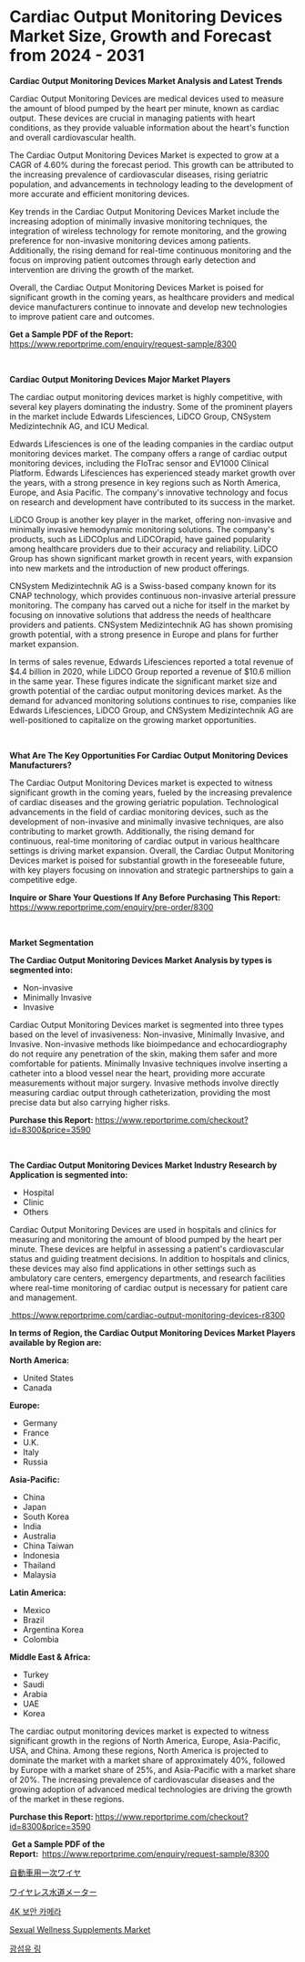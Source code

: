 <p><h1>Cardiac Output Monitoring Devices Market Size, Growth and Forecast from 2024 - 2031</h1></p><p><strong>Cardiac Output Monitoring Devices Market Analysis and Latest Trends</strong></p>
<p><p>Cardiac Output Monitoring Devices are medical devices used to measure the amount of blood pumped by the heart per minute, known as cardiac output. These devices are crucial in managing patients with heart conditions, as they provide valuable information about the heart's function and overall cardiovascular health.</p><p>The Cardiac Output Monitoring Devices Market is expected to grow at a CAGR of 4.60% during the forecast period. This growth can be attributed to the increasing prevalence of cardiovascular diseases, rising geriatric population, and advancements in technology leading to the development of more accurate and efficient monitoring devices.</p><p>Key trends in the Cardiac Output Monitoring Devices Market include the increasing adoption of minimally invasive monitoring techniques, the integration of wireless technology for remote monitoring, and the growing preference for non-invasive monitoring devices among patients. Additionally, the rising demand for real-time continuous monitoring and the focus on improving patient outcomes through early detection and intervention are driving the growth of the market.</p><p>Overall, the Cardiac Output Monitoring Devices Market is poised for significant growth in the coming years, as healthcare providers and medical device manufacturers continue to innovate and develop new technologies to improve patient care and outcomes.</p></p>
<p><strong>Get a Sample PDF of the Report:&nbsp;</strong> <a href="https://www.reportprime.com/enquiry/request-sample/8300">https://www.reportprime.com/enquiry/request-sample/8300</a></p>
<p>&nbsp;</p>
<p><strong>Cardiac Output Monitoring Devices Major Market Players</strong></p>
<p><p>The cardiac output monitoring devices market is highly competitive, with several key players dominating the industry. Some of the prominent players in the market include Edwards Lifesciences, LiDCO Group, CNSystem Medizintechnik AG, and ICU Medical.</p><p>Edwards Lifesciences is one of the leading companies in the cardiac output monitoring devices market. The company offers a range of cardiac output monitoring devices, including the FloTrac sensor and EV1000 Clinical Platform. Edwards Lifesciences has experienced steady market growth over the years, with a strong presence in key regions such as North America, Europe, and Asia Pacific. The company's innovative technology and focus on research and development have contributed to its success in the market.</p><p>LiDCO Group is another key player in the market, offering non-invasive and minimally invasive hemodynamic monitoring solutions. The company's products, such as LiDCOplus and LiDCOrapid, have gained popularity among healthcare providers due to their accuracy and reliability. LiDCO Group has shown significant market growth in recent years, with expansion into new markets and the introduction of new product offerings.</p><p>CNSystem Medizintechnik AG is a Swiss-based company known for its CNAP technology, which provides continuous non-invasive arterial pressure monitoring. The company has carved out a niche for itself in the market by focusing on innovative solutions that address the needs of healthcare providers and patients. CNSystem Medizintechnik AG has shown promising growth potential, with a strong presence in Europe and plans for further market expansion.</p><p>In terms of sales revenue, Edwards Lifesciences reported a total revenue of $4.4 billion in 2020, while LiDCO Group reported a revenue of $10.6 million in the same year. These figures indicate the significant market size and growth potential of the cardiac output monitoring devices market. As the demand for advanced monitoring solutions continues to rise, companies like Edwards Lifesciences, LiDCO Group, and CNSystem Medizintechnik AG are well-positioned to capitalize on the growing market opportunities.</p></p>
<p>&nbsp;</p>
<p><strong>What Are The Key Opportunities For Cardiac Output Monitoring Devices Manufacturers?</strong></p>
<p><p>The Cardiac Output Monitoring Devices market is expected to witness significant growth in the coming years, fueled by the increasing prevalence of cardiac diseases and the growing geriatric population. Technological advancements in the field of cardiac monitoring devices, such as the development of non-invasive and minimally invasive techniques, are also contributing to market growth. Additionally, the rising demand for continuous, real-time monitoring of cardiac output in various healthcare settings is driving market expansion. Overall, the Cardiac Output Monitoring Devices market is poised for substantial growth in the foreseeable future, with key players focusing on innovation and strategic partnerships to gain a competitive edge.</p></p>
<p><strong>Inquire or Share Your Questions If Any Before Purchasing This Report:</strong> <a href="https://www.reportprime.com/enquiry/pre-order/8300">https://www.reportprime.com/enquiry/pre-order/8300</a></p>
<p>&nbsp;</p>
<p><strong>Market Segmentation</strong></p>
<p><strong>The Cardiac Output Monitoring Devices Market Analysis by types is segmented into:</strong></p>
<p><ul><li>Non-invasive</li><li>Minimally Invasive</li><li>Invasive</li></ul></p>
<p><p>Cardiac Output Monitoring Devices market is segmented into three types based on the level of invasiveness: Non-invasive, Minimally Invasive, and Invasive. Non-invasive methods like bioimpedance and echocardiography do not require any penetration of the skin, making them safer and more comfortable for patients. Minimally Invasive techniques involve inserting a catheter into a blood vessel near the heart, providing more accurate measurements without major surgery. Invasive methods involve directly measuring cardiac output through catheterization, providing the most precise data but also carrying higher risks.</p></p>
<p><strong>Purchase this Report:&nbsp;</strong><a href="https://www.reportprime.com/checkout?id=8300&price=3590">https://www.reportprime.com/checkout?id=8300&price=3590</a></p>
<p>&nbsp;</p>
<p><strong>The Cardiac Output Monitoring Devices Market Industry Research by Application is segmented into:</strong></p>
<p><ul><li>Hospital</li><li>Clinic</li><li>Others</li></ul></p>
<p><p>Cardiac Output Monitoring Devices are used in hospitals and clinics for measuring and monitoring the amount of blood pumped by the heart per minute. These devices are helpful in assessing a patient's cardiovascular status and guiding treatment decisions. In addition to hospitals and clinics, these devices may also find applications in other settings such as ambulatory care centers, emergency departments, and research facilities where real-time monitoring of cardiac output is necessary for patient care and management.</p></p>
<p><a href="https://www.reportprime.com/cardiac-output-monitoring-devices-r8300">&nbsp;https://www.reportprime.com/cardiac-output-monitoring-devices-r8300</a></p>
<p><strong>In terms of Region, the Cardiac Output Monitoring Devices Market Players available by Region are:</strong></p>
<p>
    <p> <strong> North America: </strong>
        <ul>
            <li>United States</li>
            <li>Canada</li>
        </ul>
        </p> 
    <p> <strong> Europe: </strong>
        <ul>
            <li>Germany</li>
            <li>France</li>
            <li>U.K.</li>
            <li>Italy</li>
            <li>Russia</li>
        </ul>
        </p> 
    <p> <strong> Asia-Pacific: </strong>
        <ul>
            <li>China</li>
            <li>Japan</li>
            <li>South Korea</li>
            <li>India</li>
            <li>Australia</li>
            <li>China Taiwan</li>
            <li>Indonesia</li>
            <li>Thailand</li>
            <li>Malaysia</li>
        </ul>
        </p> 
    <p> <strong> Latin America: </strong>
        <ul>
            <li>Mexico</li>
            <li>Brazil</li>
            <li>Argentina Korea</li>
            <li>Colombia</li>
        </ul>
        </p> 
    <p> <strong> Middle East & Africa: </strong>
        <ul>
            <li>Turkey</li>
            <li>Saudi</li>
            <li>Arabia</li>
            <li>UAE</li>
            <li>Korea</li>
        </ul>
    </p>
    </p>
<p><p>The cardiac output monitoring devices market is expected to witness significant growth in the regions of North America, Europe, Asia-Pacific, USA, and China. Among these regions, North America is projected to dominate the market with a market share of approximately 40%, followed by Europe with a market share of 25%, and Asia-Pacific with a market share of 20%. The increasing prevalence of cardiovascular diseases and the growing adoption of advanced medical technologies are driving the growth of the market in these regions.</p></p>
<p><strong>Purchase this Report: </strong><a href="https://www.reportprime.com/checkout?id=8300&price=3590">https://www.reportprime.com/checkout?id=8300&price=3590</a></p>
<p>&nbsp;<strong>Get a Sample PDF of the Report:&nbsp;&nbsp;</strong><a href="https://www.reportprime.com/enquiry/request-sample/8300">https://www.reportprime.com/enquiry/request-sample/8300</a></p>
<p><strong></strong></p>
<p><p><a href="https://github.com/adcxff01450218/Market-Research-Report-List-2/blob/main/669795377197.md">自動車用一次ワイヤ</a></p><p><a href="https://github.com/ReyesKohler20231/Market-Research-Report-List-1/blob/main/290119477198.md">ワイヤレス水道メーター</a></p><p><a href="https://github.com/vsn7qpua81q/Market-Research-Report-List-2/blob/main/310382872987.md">4K 보안 카메라</a></p><p><a href="https://issuu.com/reportprime-2/docs/sexual-wellness-supplements-market-size-2030.pptx">Sexual Wellness Supplements Market</a></p><p><a href="https://github.com/Elenrrera7685/Market-Research-Report-List-1/blob/main/540610472988.md">광섬유 링</a></p></p>